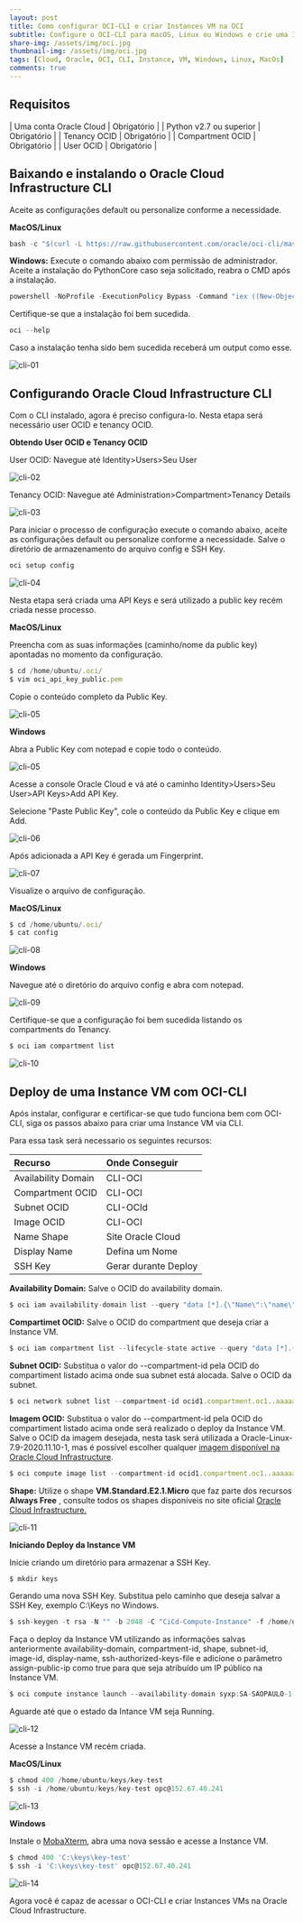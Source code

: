 ```yaml
---
layout: post
title: Como configurar OCI-CLI e criar Instances VM na OCI
subtitle: Configure o OCI-CLI para macOS, Linux ou Windows e crie uma Instance VM via CLI na Oracle Cloud Infrastructure
share-img: /assets/img/oci.jpg
thumbnail-img: /assets/img/oci.jpg
tags: [Cloud, Oracle, OCI, CLI, Instance, VM, Windows, Linux, MacOs]
comments: true
---
```


## Requisitos

| Uma conta Oracle Cloud | Obrigatório |
| Python v2.7 ou superior | Obrigatório |
| Tenancy OCID | Obrigatório |
| Compartment OCID | Obrigatório |
| User OCID | Obrigatório |

## Baixando e instalando o Oracle Cloud Infrastructure CLI

Aceite as configurações default ou personalize conforme a necessidade.

**MacOS/Linux**  
```javascript
bash -c "$(curl -L https://raw.githubusercontent.com/oracle/oci-cli/master/scripts/install/install.sh)"
```

**Windows:** Execute o comando abaixo com permissão de administrador. Aceite a instalação do PythonCore caso seja solicitado, reabra o CMD após a instalação.
```javascript
powershell -NoProfile -ExecutionPolicy Bypass -Command "iex ((New-Object System.Net.WebClient).DownloadString('https://raw.githubusercontent.com/oracle/oci-cli/master/scripts/install/install.ps1'))"
```

Certifique-se que a instalação foi bem sucedida. 

```javascript
oci --help
```

Caso a instalação tenha sido bem sucedida receberá um output como esse.

![cli-01](https://objectstorage.sa-saopaulo-1.oraclecloud.com/p/R5Q-v1grMpuKQTAdLMApTfSCh8OK5j4W3ZtOiJ_hhrnvlhOKNPmlgujioqxhpvnF/n/gr8gkzaf8nit/b/bucket-euoraf4-site/o/2020-11-30-Configurando-OCI-CLI/cli-01.png)

## Configurando Oracle Cloud Infrastructure CLI

Com o CLI instalado, agora é preciso configura-lo. Nesta etapa será necessário user OCID e tenancy OCID.

**Obtendo User OCID e Tenancy OCID** 

User OCID: Navegue até Identity>Users>Seu User

![cli-02](https://objectstorage.sa-saopaulo-1.oraclecloud.com/p/jTQcwLHf8e2tQKYsXMZmlHuuyFH06JCYJTYEL1lvCYcjVrIt0CRF082Qm4oHnnj0/n/gr8gkzaf8nit/b/bucket-euoraf4-site/o/2020-11-30-Configurando-OCI-CLI/cli-02.png)

Tenancy OCID: Navegue até Administration>Compartment>Tenancy Details

![cli-03](https://objectstorage.sa-saopaulo-1.oraclecloud.com/p/1n38wKfEf0w-BErgc9ZY5EeLe0SOEglJiA3XE9WT1Fq2T0sjRTNp2VrDS7THnoCz/n/gr8gkzaf8nit/b/bucket-euoraf4-site/o/2020-11-30-Configurando-OCI-CLI/cli-03.png)

Para iniciar o processo de configuração execute o comando abaixo, aceite as configurações default ou personalize conforme a necessidade. Salve o diretório de armazenamento do arquivo config e SSH Key.

```javascript
oci setup config
```
![cli-04](https://objectstorage.sa-saopaulo-1.oraclecloud.com/p/OfpO6KKw9UbfjCEAaHV0xvtq4C6oOLjhmA4BOxD5cY0sai-k-aHfdbvS7MogkaE3/n/gr8gkzaf8nit/b/bucket-euoraf4-site/o/2020-11-30-Configurando-OCI-CLI/cli-04.png)

Nesta etapa será criada uma API Keys e será utilizado a public key recém criada nesse processo.

**MacOS/Linux**

Preencha com as suas informações (caminho/nome da public key) apontadas no momento da configuração.

```javascript
$ cd /home/ubuntu/.oci/
$ vim oci_api_key_public.pem 
```
Copie o conteúdo completo da Public Key.

![cli-05](https://objectstorage.sa-saopaulo-1.oraclecloud.com/p/xv26tqbPsJntUwCGilSQMhUjwJM1G4TbD5bcW1qRaU5UUnbx6KtcaG06ImjPZ130/n/gr8gkzaf8nit/b/bucket-euoraf4-site/o/2020-11-30-Configurando-OCI-CLI/cli-05.png)

**Windows**

Abra a Public Key com notepad e copie todo o conteúdo.

![cli-05](https://objectstorage.sa-saopaulo-1.oraclecloud.com/p/xv26tqbPsJntUwCGilSQMhUjwJM1G4TbD5bcW1qRaU5UUnbx6KtcaG06ImjPZ130/n/gr8gkzaf8nit/b/bucket-euoraf4-site/o/2020-11-30-Configurando-OCI-CLI/cli-05.png)

Acesse a console Oracle Cloud e vá até o caminho Identity>Users>Seu User>API Keys>Add API Key.

Selecione "Paste Public Key", cole o conteúdo da Public Key e clique em Add.

![cli-06](https://objectstorage.sa-saopaulo-1.oraclecloud.com/p/-vYmSNY9tlIsirHCmrTFpzk78Y0dYM9KYvfFO2gO9zoDb909ouPpiga7Vrlj98S5/n/gr8gkzaf8nit/b/bucket-euoraf4-site/o/2020-11-30-Configurando-OCI-CLI/cli-06.png)

Após adicionada a API Key é gerada um Fingerprint. 

![cli-07](https://objectstorage.sa-saopaulo-1.oraclecloud.com/p/WIv_A6X6rBOnY4wWpTFa39xRJtLYXJP9nXL_Bus5H5mNSzTFnNb1bBogGt_xZ3f1/n/gr8gkzaf8nit/b/bucket-euoraf4-site/o/2020-11-30-Configurando-OCI-CLI/cli-07.png)

Visualize o arquivo de configuração.

**MacOS/Linux**

```javascript
$ cd /home/ubuntu/.oci/
$ cat config
```

![cli-08](https://objectstorage.sa-saopaulo-1.oraclecloud.com/p/PA1xwT1YdFs8uyfK1VtgbqKHHcKmIeyeLeOsprxWbXEBKjwFhMe5TXFLuk5u9BI7/n/gr8gkzaf8nit/b/bucket-euoraf4-site/o/2020-11-30-Configurando-OCI-CLI/cli-08.png)

**Windows**

Navegue até o diretório do arquivo config e abra com notepad.

![cli-09](https://objectstorage.sa-saopaulo-1.oraclecloud.com/p/vxG8Srd2nTULCGoA5VbanwE4ZTSVW5Hg7QNUEZJ-t8EprOQkH1occ7T_JpKxA3G8/n/gr8gkzaf8nit/b/bucket-euoraf4-site/o/2020-11-30-Configurando-OCI-CLI/cli-09.png)

Certifique-se que a configuração foi bem sucedida listando os compartments do Tenancy.

```javascript
$ oci iam compartment list
```

![cli-10](https://objectstorage.sa-saopaulo-1.oraclecloud.com/p/7Z6bf47oRoEanLwvqYKyfKqFmVTKhubaUo29OQtfVqDNQ5yRYvfk158yVr9pTWlI/n/gr8gkzaf8nit/b/bucket-euoraf4-site/o/2020-11-30-Configurando-OCI-CLI/cli-10.png)

## Deploy de uma Instance VM com OCI-CLI

Após instalar, configurar e certificar-se que tudo funciona bem com OCI-CLI, siga os passos abaixo para criar uma Instance VM via CLI.

Para essa task será necessario os seguintes recursos:

| Recurso | Onde Conseguir |
| :------ |:--- |
| Availability Domain | CLI-OCI |
| Compartment OCID | CLI-OCI |
| Subnet OCID | CLI-OCId |
| Image OCID | CLI-OCI |
| Name Shape | Site Oracle Cloud |
| Display Name | Defina um Nome | 
| SSH Key | Gerar durante Deploy |

**Availability Domain:** Salve o OCID do availability domain.

```javascript
$ oci iam availability-domain list --query "data [*].{\"Name\":\"name\"}" --output table
```

**Compartimet OCID:** Salve o OCID do compartment que deseja criar a Instance VM.

```javascript
$ oci iam compartment list --lifecycle-state active --query "data [*].{\"Name\":\"name\",\"id\":\"id\"}" --output table
```

**Subnet OCID:** Substitua o valor do --compartment-id pela OCID do compartiment listado acima onde sua subnet está alocada. Salve o OCID da subnet.

```javascript
$ oci network subnet list --compartment-id ocid1.compartment.oc1..aaaaaaaa2tjqxvk2oxw45php23trjixcrzwb3bhzhcw4qqjpjcpvozny6mza --query "data [*].{\"Name\":\"display-name\",\"id\":\"id\"}" --output table
```

**Imagem OCID:** Substitua o valor do --compartment-id pela OCID do compartiment listado acima onde será realizado o deploy da Instance VM. Salve o OCID da imagem desejada, nesta task será utilizada a Oracle-Linux-7.9-2020.11.10-1, mas é possível escolher qualquer [imagem disponível na Oracle Cloud Infrastructure](https://docs.cloud.oracle.com/en-us/iaas/images/).

```javascript
$ oci compute image list --compartment-id ocid1.compartment.oc1..aaaaaaaayu2eqzztrf7nrvi2dc5h2vl2rw2xoqphiucblfg7ossq7rzc5wsq --query "data [?contains(\"display-name\",'Oracle-Linux-7.9')].{\"IMAGE\":\"display-name\",\"ID\":\"id\"}" --output table
```

**Shape:** Utilize o shape **VM.Standard.E2.1.Micro** que faz parte dos recursos **Always Free** , consulte todos os shapes disponíveis no site oficial [Oracle Cloud Infrastructure.](https://docs.cloud.oracle.com/en-us/iaas/Content/Compute/References/computeshapes.htm)

![cli-11](https://objectstorage.sa-saopaulo-1.oraclecloud.com/p/ipvT0uOwAYjzTClJfHrfloPPcZcF9fiSDoCKCCiVBM7jQVJ7u2Exwsq9s1NUHMhA/n/gr8gkzaf8nit/b/bucket-euoraf4-site/o/2020-11-30-Configurando-OCI-CLI/cli-11.png)

**Iniciando Deploy da Instance VM**

Inicie criando um diretório para armazenar a SSH Key.

```javascript
$ mkdir keys
```

Gerando uma nova SSH Key. Substitua pelo caminho que deseja salvar a SSH Key, exemplo C:\Keys no Windows. 

```javascript
$ ssh-keygen -t rsa -N "" -b 2048 -C "CiCd-Compute-Instance" -f /home/ubuntu/keys/key-test
```

Faça o deploy da Instance VM utilizando as informações salvas anteriormente availability-domain, compartment-id, shape, subnet-id, image-id, display-name, ssh-authorized-keys-file e adicione o parâmetro assign-public-ip como true para que seja atribuído um IP público na Instance VM.

```javascript
$ oci compute instance launch --availability-domain syxp:SA-SAOPAULO-1-AD-1 --compartment-id ocid1.compartment.oc1..aaaaaaaa2tjqxvk2oxw45php23trjixcrzwb3bhzhcw4qqjpjcpvozny6mza --shape VM.Standard.E2.1.Micro --subnet-id ocid1.subnet.oc1.sa-saopaulo-1.aaaaaaaa2j4d7too2lkyjtlzujdegwl3m37tpoqxilnsyunykc2nh3fy65kq --image-id ocid1.image.oc1.sa-saopaulo-1.aaaaaaaa7inha53kcyutiqdbz3w4gvms2ab5z3bc624loheugh7fbvg4wada --assign-public-ip true --display-name instance-vm-teste --ssh-authorized-keys-file /home/ubuntu/keys/key-test.pub
```

Aguarde até que o estado da Intance VM seja Running.

![cli-12](https://objectstorage.sa-saopaulo-1.oraclecloud.com/p/v5WENWAKlT54Rd_dSRSt6_0lBB00FCehl2oXwITcMwYXQyzaGhsOuiwuSquYL7c0/n/gr8gkzaf8nit/b/bucket-euoraf4-site/o/2020-11-30-Configurando-OCI-CLI/cli-12.png)

Acesse a Instance VM recém criada.

**MacOS/Linux**

```javascript
$ chmod 400 /home/ubuntu/keys/key-test
$ ssh -i /home/ubuntu/keys/key-test opc@152.67.40.241
```

![cli-13](https://objectstorage.sa-saopaulo-1.oraclecloud.com/p/V8QXPYRNP8g9ZLUK13BRtam-RSk72Knjal9E07wBv86UEdC-SLlCod4D3Bw2gcGU/n/gr8gkzaf8nit/b/bucket-euoraf4-site/o/2020-11-30-Configurando-OCI-CLI/cli-13.png)

**Windows**

Instale o [MobaXterm](https://mobaxterm.mobatek.net/), abra uma nova sessão e acesse a Instance VM.

```javascript
$ chmod 400 'C:\keys\key-test'
$ ssh -i 'C:\keys\key-test' opc@152.67.40.241
```

![cli-14](https://objectstorage.sa-saopaulo-1.oraclecloud.com/p/QgtX0qJGOS3Sfil9Oi6Kcfwv5jBc7HXjcmlYHcRj9bG_ruBnQrivWbkZqTFXQ676/n/gr8gkzaf8nit/b/bucket-euoraf4-site/o/2020-11-30-Configurando-OCI-CLI/cli-14.png)

Agora você é capaz de acessar o OCI-CLI e criar Instances VMs na Oracle Cloud Infrastructure.









